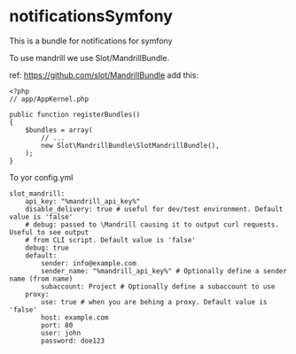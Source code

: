 # notificationsSymfony
This is a bundle for notifications for symfony

To use mandrill we use Slot/MandrillBundle.

ref: https://github.com/slot/MandrillBundle
add this:

    <?php
    // app/AppKernel.php

    public function registerBundles()
    {
        $bundles = array(
            // ...
            new Slot\MandrillBundle\SlotMandrillBundle(),
        );
    }

To yor config.yml

    slot_mandrill:
        api_key: "%mandrill_api_key%"
        disable_delivery: true # useful for dev/test environment. Default value is 'false'
        # debug: passed to \Mandrill causing it to output curl requests. Useful to see output
        # from CLI script. Default value is 'false'
        debug: true
        default:
            sender: info@example.com
            sender_name: "%mandrill_api_key%" # Optionally define a sender name (from name)
            subaccount: Project # Optionally define a subaccount to use
        proxy:
            use: true # when you are behing a proxy. Default value is 'false'
            host: example.com
            port: 80
            user: john
            password: doe123
